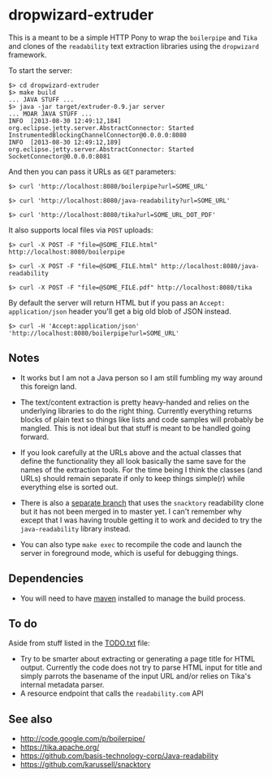 dropwizard-extruder
==

This is a meant to be a simple HTTP Pony to wrap the `boilerpipe` and `Tika` and
clones of the `readability` text extraction libraries using the `dropwizard`
framework.

To start the server:
   
	$> cd dropwizard-extruder
	$> make build
	... JAVA STUFF ...
	$> java -jar target/extruder-0.9.jar server
	... MOAR JAVA STUFF ...
	INFO  [2013-08-30 12:49:12,184] org.eclipse.jetty.server.AbstractConnector: Started InstrumentedBlockingChannelConnector@0.0.0.0:8080
	INFO  [2013-08-30 12:49:12,189] org.eclipse.jetty.server.AbstractConnector: Started SocketConnector@0.0.0.0:8081

And then you can pass it URLs as `GET` parameters:
  
	$> curl 'http://localhost:8080/boilerpipe?url=SOME_URL'

	$> curl 'http://localhost:8080/java-readability?url=SOME_URL'

	$> curl 'http://localhost:8080/tika?url=SOME_URL_DOT_PDF'

It also supports local files via `POST` uploads:

	$> curl -X POST -F "file=@SOME_FILE.html" http://localhost:8080/boilerpipe

	$> curl -X POST -F "file=@SOME_FILE.html" http://localhost:8080/java-readability

	$> curl -X POST -F "file=@SOME_FILE.pdf" http://localhost:8080/tika 

By default the server will return HTML but if you pass an `Accept:
application/json` header you'll get a big old blob of JSON instead.

	$> curl -H 'Accept:application/json' 'http://localhost:8080/boilerpipe?url=SOME_URL'

Notes
--

* It works but I am not a Java person so I am still fumbling my way around this foreign land.

* The text/content extraction is pretty heavy-handed and relies on the
  underlying libraries to do the right thing. Currently everything returns
  blocks of plain text so things like lists and code samples will probably be
  mangled. This is not ideal but that stuff is meant to be handled going forward.

* If you look carefully at the URLs above and the actual classes that define the
  functionality they all look basically the same save for the names of the
  extraction tools. For the time being I think the classes (and URLs) should
  remain separate if only to keep things simple(r) while everything else is
  sorted out.

* There is also a [separate
branch](https://github.com/straup/dropwizard-extruder/tree/snacktory) that uses
the `snacktory` readability clone but it has not been merged in to master yet. I
can't remember why except that I was having trouble getting it to work and
decided to try the `java-readability` library instead.

* You can also type `make exec` to recompile the code and launch the server in
  foreground mode, which is useful for debugging things.

Dependencies
--

* You will need to have [maven](https://maven.apache.org/what-is-maven.html) installed to manage the build process.

To do
--

Aside from stuff listed in the [TODO.txt](TODO.txt) file:

* Try to be smarter about extracting or generating a page title for HTML
 output. Currently the code does not try to parse HTML input for title and
 simply parrots the basename of the input URL and/or relies on Tika's internal
 metadata parser.
* A resource endpoint that calls the `readability.com` API

See also
--

* http://code.google.com/p/boilerpipe/
* https://tika.apache.org/
* https://github.com/basis-technology-corp/Java-readability
* https://github.com/karussell/snacktory
